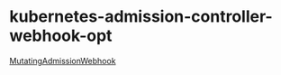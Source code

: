 # kubernetes-admission-controller-webhook-opt

[MutatingAdmissionWebhook](https://kubernetes.io/docs/reference/access-authn-authz/admission-controllers/#mutatingadmissionwebhook)
